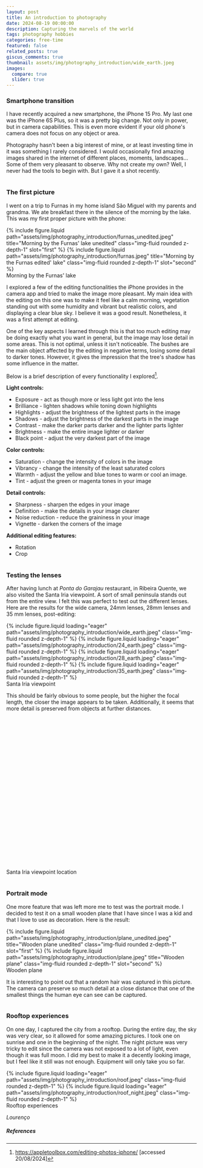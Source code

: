 ```yaml
---
layout: post
title: An introduction to photography
date: 2024-08-19 00:00:00
description: Capturing the marvels of the world
tags: photography hobbies
categories: free-time
featured: false
related_posts: true
giscus_comments: true
thumbnail: assets/img/photography_introduction/wide_earth.jpeg
images:
  compare: true
  slider: true
---
```


### Smartphone transition

<p>I have recently acquired a new smartphone, the iPhone 15 Pro. My last one was the iPhone 6S Plus, so it was a pretty big change. Not only in power, but in camera capabilities. This is even more evident if your old phone's camera does not focus on any object or area.</p>

<p>Photography hasn't been a big interest of mine, or at least investing time in it was something I rarely considered. I would occasionally find amazing images shared in the internet of different places, moments, landscapes... Some of them very pleasant to observe. Why not create my own? Well, I never had the tools to begin with. But I gave it a shot recently.</p>

<p style="margin-bottom:1cm;"></p>


### The first picture

<p>I went on a trip to Furnas in my home island São Miguel with my parents and grandma. We ate breakfast there in the silence of the morning by the lake. This was my first proper picture with the phone:</p>

<img-comparison-slider>
  {% include figure.liquid path="assets/img/photography_introduction/furnas_unedited.jpeg" title="Morning by the Furnas' lake unedited" class="img-fluid rounded z-depth-1" slot="first" %}
  {% include figure.liquid path="assets/img/photography_introduction/furnas.jpeg" title="Morning by the Furnas edited' lake" class="img-fluid rounded z-depth-1" slot="second" %}
</img-comparison-slider>
<div class="caption">
Morning by the Furnas' lake
</div>

<p>I explored a few of the editing functionalities the iPhone provides in the camera app and tried to make the image more pleasant. My main idea with the editing on this one was to make it feel like a calm morning, vegetation standing out with some humidity and vibrant but realistic colors, and displaying a clear blue sky. I believe it was a good result. Nonetheless, it was a first attempt at editing.</p>

One of the key aspects I learned through this is that too much editing may be doing exactly what you want in general, but the image may lose detail in some areas. This is not optimal, unless it isn't noticeable. The bushes are the main object affected by the editing in negative terms, losing some detail to darker tones. However, it gives the impression that the tree's shadow has some influence in the matter.

Below is a brief description of every functionality I explored[^1].

**Light controls:**
<ul>
  <li>Exposure - act as though more or less light got into the lens</li>
  <li>Brilliance - lighten shadows while toning down highlights</li>
  <li>Highlights - adjust the brightness of the lightest parts in the image</li>
  <li>Shadows - adjust the brightness of the darkest parts in the image</li>
  <li>Contrast - make the darker parts darker and the lighter parts lighter</li>
  <li>Brightness - make the entire image lighter or darker</li>
  <li>Black point - adjust the very darkest part of the image</li>
</ul>

**Color controls:**
<ul>
  <li>Saturation - change the intensity of colors in the image</li>
  <li>Vibrancy - change the intensity of the least saturated colors</li>
  <li>Warmth - adjust the yellow and blue tones to warm or cool an image.</li>
  <li>Tint - adjust the green or magenta tones in your image</li>
</ul>

**Detail controls:**
<ul>
  <li>Sharpness - sharpen the edges in your image</li>
  <li>Definition - make the details in your image clearer</li>
  <li>Noise reduction - reduce the graininess in your image</li>
  <li>Vignette - darken the corners of the image</li>
</ul>

**Additional editing features:**
<ul>
  <li>Rotation</li>
  <li>Crop</li>
</ul>

<p style="margin-bottom:1cm;"></p>


### Testing the lenses

After having lunch at _Ponta do Garajau_ restaurant, in Ribeira Quente, we also visited the Santa Iria viewpoint. A sort of small peninsula stands out from the entire view. I felt this was perfect to test out the different lenses. Here are the results for the wide camera, 24mm lenses, 28mm lenses and 35 mm lenses, post-editing:

<swiper-container keyboard="true" navigation="true" pagination="false" rewind="true">
  <swiper-slide>{% include figure.liquid loading="eager" path="assets/img/photography_introduction/wide_earth.jpeg" class="img-fluid rounded z-depth-1" %}</swiper-slide>
  <swiper-slide>{% include figure.liquid loading="eager" path="assets/img/photography_introduction/24_earth.jpeg" class="img-fluid rounded z-depth-1" %}</swiper-slide>
  <swiper-slide>{% include figure.liquid loading="eager" path="assets/img/photography_introduction/28_earth.jpeg" class="img-fluid rounded z-depth-1" %}</swiper-slide>
  <swiper-slide>{% include figure.liquid loading="eager" path="assets/img/photography_introduction/35_earth.jpeg" class="img-fluid rounded z-depth-1" %}</swiper-slide>
</swiper-container>
<div class="caption">
Santa Iria viewpoint
</div>

This should be fairly obvious to some people, but the higher the focal length, the closer the image appears to be taken. Additionally, it seems that more detail is preserved from objects at further distances.

<div id="mapContainer" style="width: 100%; height: 400px;"></div>

<script src="https://js.api.here.com/v3/3.1/mapsjs-core.js"></script>
<script src="https://js.api.here.com/v3/3.1/mapsjs-service.js"></script>
<script src="https://js.api.here.com/v3/3.1/mapsjs-ui.js"></script>
<script src="https://js.api.here.com/v3/3.1/mapsjs-mapevents.js"></script>
<link rel="stylesheet" type="text/css" href="https://js.api.here.com/v3/3.1/mapsjs-ui.css" />

<script>
    // Replace 'YOUR_API_KEY' with your actual HERE API key
    var platform = new H.service.Platform({
        apikey: 'XS0cL8OT4rvzhAkhaEWK6gMK0M97Oxxxc4cpxgB7CpI'
    });

    // Obtain the default map types from the platform object:
    var maptypes = platform.createDefaultLayers();

    // Instantiate (and display) a map object:
    var map = new H.Map(
        document.getElementById('mapContainer'),
        maptypes.raster.satellite.map, // This can be changed to satellite or hybrid
        {
            zoom: 13.05,
            center: { lat: 37.824, lng: -25.462 }
        });

    // Enable the event system on the map instance:
    var mapEvents = new H.mapevents.MapEvents(map);

    // Instantiate the default behavior, providing pan/zoom capabilities:
    var behavior = new H.mapevents.Behavior(mapEvents);

    // Create the default UI:
    var ui = H.ui.UI.createDefault(map, maptypes);
</script>
<div class="caption">
Santa Iria viewpoint location
</div>



<p style="margin-bottom:1cm;"></p>


### Portrait mode

One more feature that was left more me to test was the portrait mode. I decided to test it on a small wooden plane that I have since I was a kid and that I love to use as decoration. Here is the result:

<img-comparison-slider>
  {% include figure.liquid path="assets/img/photography_introduction/plane_unedited.jpeg" title="Wooden plane unedited" class="img-fluid rounded z-depth-1" slot="first" %}
  {% include figure.liquid path="assets/img/photography_introduction/plane.jpeg" title="Wooden plane" class="img-fluid rounded z-depth-1" slot="second" %}
</img-comparison-slider>
<div class="caption">
Wooden plane
</div>

It is interesting to point out that a random hair was captured in this picture. The camera can preserve so much detail at a close distance that one of the smallest things the human eye can see can be captured.

<p style="margin-bottom:1cm;"></p>


### Rooftop experiences

On one day, I captured the city from a rooftop. During the entire day, the sky was very clear, so it allowed for some amazing pictures. I took one on sunrise and one in the beginning of the night. The night picture was very tricky to edit since the camera was not exposed to a lot of light, even though it was full moon. I did my best to make it a decently looking image, but I feel like it still was not enough. Equipment will only take you so far.

<swiper-container keyboard="true" navigation="true" pagination="false" rewind="true">
  <swiper-slide>{% include figure.liquid loading="eager" path="assets/img/photography_introduction/roof.jpeg" class="img-fluid rounded z-depth-1" %}</swiper-slide>
  <swiper-slide>{% include figure.liquid loading="eager" path="assets/img/photography_introduction/roof_night.jpeg" class="img-fluid rounded z-depth-1" %}</swiper-slide>
</swiper-container>
<div class="caption">
Rooftop experiences
</div>


_Lourenço_

##### <b>References</b>

[^1]: <a href="https://appletoolbox.com/editing-photos-iphone/">https://appletoolbox.com/editing-photos-iphone/</a> [accessed 20/08/2024]